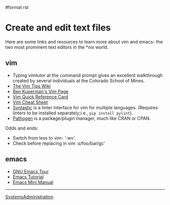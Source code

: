 \#format rst

Create and edit text files
==========================

Here are some links and resources to learn more about vim and emacs- the two most prominent text editors in the \*nix world.

vim
---

-   Typing *vimtutor* at the command prompt gives an excellent walkthrough created by several individuals at the Colorado School of Mines.
-   [The Vim Tips Wiki](http://vim.wikia.com/wiki/Vim_Tips_Wiki)
-   [Ben Kuperman's Vim Page](https://www.cs.oberlin.edu/~kuperman/help/vim/)
-   [Vim Quick Reference Card](http://tnerual.eriogerg.free.fr/vim.html)
-   [Vim Cheat Sheet](http://vimcheatsheet.com/)
-   [Syntastic](https://github.com/vim-syntastic/syntastic) is a linter interface for vim for multiple languages. (Requires linters to be installed separately;i.e., `pip install pylint`).
-   [Pathogen](https://github.com/tpope/vim-pathogen) is a package/plugin manager, much like CRAN or CPAN.

Odds and ends:

-   Switch from less to vim- ':wv'.
-   Check before replacing in vim :s/foo/bar/gc'

emacs
-----

-   [GNU Emacs Tour](http://www.gnu.org/software/emacs/tour/)
-   [Emacs Tutorial](http://www2.lib.uchicago.edu/keith/tcl-course/emacs-tutorial.html)
-   [Emacs Mini Manual](http://tuhdo.github.io/emacs-tutor.html)

* * * * *

[SystemsAdministration](../SystemsAdministration)
